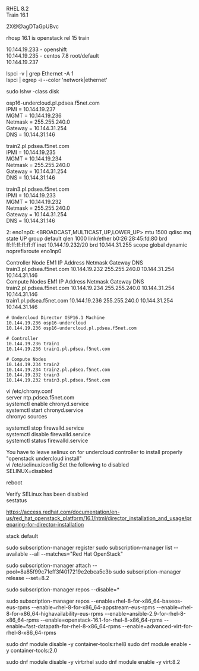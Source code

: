 RHEL 8.2  
Train 16.1

2X@@agDTaGpUBvc

rhosp 16.1 is openstack rel 15 train   

10.144.19.233 - openshift  
10.144.19.235 - centos 7.8 root/default  
10.144.19.237  


lspci -v | grep Ethernet -A 1  
lspci | egrep -i --color 'network|ethernet'  

sudo lshw -class disk  

osp16-undercloud.pl.pdsea.f5net.com  
IPMI = 10.144.19.237  
MGMT = 10.144.19.236  
Netmask = 255.255.240.0  
Gateway = 10.144.31.254  
DNS = 10.144.31.146  
  
   
train2.pl.pdsea.f5net.com  
IPMI = 10.144.19.235  
MGMT = 10.144.19.234  
Netmask = 255.255.240.0  
Gateway = 10.144.31.254  
DNS = 10.144.31.146  
 
 
train3.pl.pdsea.f5net.com  
IPMI = 10.144.19.233  
MGMT = 10.144.19.232  
Netmask = 255.255.240.0  
Gateway = 10.144.31.254  
DNS = 10.144.31.146   


2: eno1np0: <BROADCAST,MULTICAST,UP,LOWER_UP> mtu 1500 qdisc mq state UP group default qlen 1000
    link/ether b0:26:28:45:fd:80 brd ff:ff:ff:ff:ff:ff
    inet 10.144.19.232/20 brd 10.144.31.255 scope global dynamic noprefixroute eno1np0




Controller Node				EM1 IP Address	Netmask			Gateway			DNS  
train3.pl.pdsea.f5net.com	10.144.19.232	255.255.240.0	10.144.31.254	10.144.31.146  
Compute Nodes				EM1 IP Address	Netmask			Gateway			DNS  
train2.pl.pdsea.f5net.com	10.144.19.234	255.255.240.0	10.144.31.254	10.144.31.146  
train1.pl.pdsea.f5net.com	10.144.19.236	255.255.240.0	10.144.31.254	10.144.31.146  



```  
# Undercloud Director OSP16.1 Machine
10.144.19.236 osp16-undercloud
10.144.19.236 osp16-undercloud.pl.pdsea.f5net.com

# Controller
10.144.19.236 train1  
10.144.19.236 train1.pl.pdsea.f5net.com

# Compute Nodes
10.144.19.234 train2
10.144.19.234 train2.pl.pdsea.f5net.com
10.144.19.232 train3
10.144.19.232 train3.pl.pdsea.f5net.com
```   



vi /etc/chrony.conf  
server ntp.pdsea.f5net.com  
systemctl enable chronyd.service  
systemctl start chronyd.service  
chronyc sources  


systemctl stop firewalld.service  
systemctl disable firewalld.service  
systemctl status firewalld.service  

You have to leave selinux on for undercloud controller to install properly  "openstack undercloud install"  
vi /etc/selinux/config
Set the following to disabled  
SELINUX=disabled  
  
reboot  
  
Verify SELinux has been disabled  
sestatus  


https://access.redhat.com/documentation/en-us/red_hat_openstack_platform/16.1/html/director_installation_and_usage/preparing-for-director-installation  

stack default


sudo subscription-manager register
sudo subscription-manager list --available --all --matches="Red Hat OpenStack"

sudo subscription-manager attach --pool=8a85f99c71eff3f4017219e2ebca5c3b
sudo subscription-manager release --set=8.2


sudo subscription-manager repos --disable=*

sudo subscription-manager repos --enable=rhel-8-for-x86_64-baseos-eus-rpms --enable=rhel-8-for-x86_64-appstream-eus-rpms --enable=rhel-8-for-x86_64-highavailability-eus-rpms --enable=ansible-2.9-for-rhel-8-x86_64-rpms --enable=openstack-16.1-for-rhel-8-x86_64-rpms --enable=fast-datapath-for-rhel-8-x86_64-rpms --enable=advanced-virt-for-rhel-8-x86_64-rpms

sudo dnf module disable -y container-tools:rhel8
sudo dnf module enable -y container-tools:2.0

sudo dnf module disable -y virt:rhel
sudo dnf module enable -y virt:8.2

